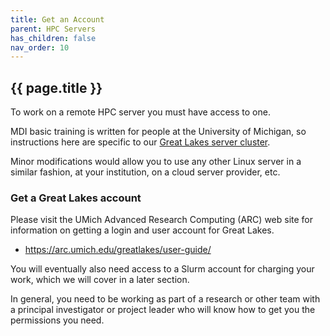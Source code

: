 ```yaml
---
title: Get an Account
parent: HPC Servers
has_children: false
nav_order: 10
---
```


## {{ page.title }}

To work on a remote HPC server you must have access to one.

MDI basic training is written for people at the University of Michigan,
so instructions here are specific to our 
[Great Lakes server cluster](https://arc.umich.edu/greatlakes/). 

Minor modifications would allow you to use any other Linux server 
in a similar fashion, at your institution, on a cloud server provider, etc.

### Get a Great Lakes account

Please visit the UMich Advanced Research Computing (ARC) web site 
for information on getting a login and user account for Great Lakes.

- <https://arc.umich.edu/greatlakes/user-guide/>

You will eventually also need access to a Slurm account for charging
your work, which we will cover in a later section. 

In general, you need to be working as part of a research or other team
with a principal investigator or project leader who will know
how to get you the permissions you need.

